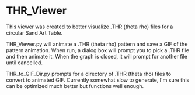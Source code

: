 # THR_Viewer

This viewer was created to better visualize .THR (theta rho) files for a circular Sand Art Table.

THR_Viewer.py will animate a .THR (theta rho) pattern and save a GIF of the pattern animation.
When run, a dialog box will prompt you to pick a .THR file and then animate it.
When the graph is closed, it will prompt for another file until cancelled.

THR_to_GIF_Dir.py prompts for a directory of .THR (theta rho) files to convert to animated GIF.
Currently somewhat slow to generate, I'm sure this can be optimized much better but functions well enough.
